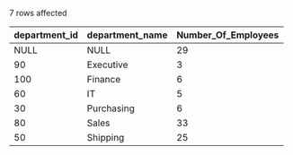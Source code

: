 7 rows affected

| department_id | department_name | Number\_Of\_Employees |
| --- | --- | --- |
| NULL | NULL | 29  |
| 90  | Executive | 3   |
| 100 | Finance | 6   |
| 60  | IT  | 5   |
| 30  | Purchasing | 6   |
| 80  | Sales | 33  |
| 50  | Shipping | 25  |
